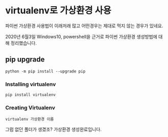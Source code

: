 # virtualenv로 가상환경 사용

파이썬 가상환경 사용법이 이래저래 많고 어떤경우는 제대로 먹지 않는 경우가 있네요. 

2020년 6월3일 Windows10, powershell을 근거로 파이썬 가상환경 생성방법에 대해 정리했습니다. 

##  pip upgrade 

```text
python -m pip install --upgrade pip
```

### Installing virtualenv 

```text
pip install virtualenv
```

### Creating Virtualenv

```text
virtualenv 가상환경 이름
```

 그럼 없던 폴더가 생겼조? 가상환경 생성완료입니다. 


